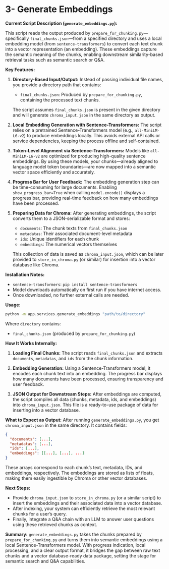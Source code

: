 # 3- Generate Embeddings

**Current Script Description (`generate_embeddings.py`):**

This script reads the output produced by `prepare_for_chunking.py`—specifically `final_chunks.json`—from a specified directory and uses a local embedding model (from `sentence-transformers`) to convert each text chunk into a vector representation (an embedding). These embeddings capture the semantic meaning of the chunks, enabling downstream similarity-based retrieval tasks such as semantic search or Q&A.

**Key Features:**

1. **Directory-Based Input/Output:**
   Instead of passing individual file names, you provide a directory path that contains:
   - `final_chunks.json`: Produced by `prepare_for_chunking.py`, containing the processed text chunks.
   
   The script assumes `final_chunks.json` is present in the given directory and will generate `chroma_input.json` in the same directory as output.

2. **Local Embedding Generation with Sentence-Transformers:**
   The script relies on a pretrained Sentence-Transformers model (e.g., `all-MiniLM-L6-v2`) to produce embeddings locally. This avoids external API calls or service dependencies, keeping the process offline and self-contained.

3. **Token-Level Alignment via Sentence-Transformers:**
   Models like `all-MiniLM-L6-v2` are optimized for producing high-quality sentence embeddings. By using these models, your chunks—already aligned to language model token boundaries—are now mapped into a semantic vector space efficiently and accurately.

4. **Progress Bar for User Feedback:**
   The embedding generation step can be time-consuming for large documents. Enabling `show_progress_bar=True` when calling `model.encode()` displays a progress bar, providing real-time feedback on how many embeddings have been processed.

5. **Preparing Data for Chroma:**
   After generating embeddings, the script converts them to a JSON-serializable format and stores:
   - `documents`: The chunk texts from `final_chunks.json`
   - `metadatas`: Their associated document-level metadata
   - `ids`: Unique identifiers for each chunk
   - `embeddings`: The numerical vectors themselves

   This collection of data is saved as `chroma_input.json`, which can be later provided to `store_in_chroma.py` (or similar) for insertion into a vector database like Chroma.

**Installation Notes:**
- `sentence-transformers`: `pip install sentence-transformers`
- Model downloads automatically on first run if you have internet access.
- Once downloaded, no further external calls are needed.

**Usage:**
```bash
python -m app.services.generate_embeddings "path/to/directory"
```

Where `directory` contains:
- `final_chunks.json` (produced by `prepare_for_chunking.py`)

**How It Works Internally:**

1. **Loading Final Chunks:**
   The script reads `final_chunks.json` and extracts `documents`, `metadatas`, and `ids` from the chunk information.

2. **Embedding Generation:**
   Using a Sentence-Transformers model, it encodes each chunk text into an embedding. The progress bar displays how many documents have been processed, ensuring transparency and user feedback.

3. **JSON Output for Downstream Steps:**
   After embeddings are computed, the script compiles all data (chunks, metadata, ids, and embeddings) into `chroma_input.json`. This file is a ready-to-use package of data for inserting into a vector database.

**What to Expect as Output:**
After running `generate_embeddings.py`, you get `chroma_input.json` in the same directory. It contains fields:

```json
{
  "documents": [...],
  "metadatas": [...],
  "ids": [...],
  "embeddings": [[...], [...], ...]
}
```

These arrays correspond to each chunk’s text, metadata, IDs, and embeddings, respectively. The embeddings are stored as lists of floats, making them easily ingestible by Chroma or other vector databases.

**Next Steps:**
- Provide `chroma_input.json` to `store_in_chroma.py` (or a similar script) to insert the embeddings and their associated data into a vector database.
- After indexing, your system can efficiently retrieve the most relevant chunks for a user’s query.
- Finally, integrate a Q&A chain with an LLM to answer user questions using these retrieved chunks as context.

**Summary:**
`generate_embeddings.py` takes the chunks prepared by `prepare_for_chunking.py` and turns them into semantic embeddings using a local Sentence-Transformers model. With progress indication, local processing, and a clear output format, it bridges the gap between raw text chunks and a vector database-ready data package, setting the stage for semantic search and Q&A capabilities.